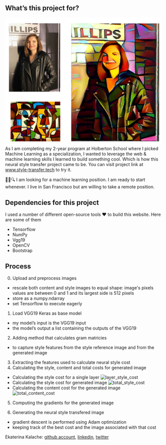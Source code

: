 ## What’s this project for?

![index2.png](https://github.com/KatyaKalache/style_transfer/blob/master/html/static/img/index2.png)
As I am completing my 2-year program at Holberton School where I picked Machine Learning as a specialization, I wanted to leverage the web & machine learning skills I learned to build something cool. Which is how this neural style transfer project came to be.
You can visit project link at www.style-transfer.tech to try it.

👩‍💻🔍 I am looking for a machine learning position. I am ready to start whenever. I live in San Francisco but am willing to take a remote position.


## Dependencies for this project
I used a number of different open-source tools ❤️ to build this website. Here are some of them
* Tensorflow
* NumPy
* Vgg19
* OpenCV
* Bootstrap

## Process
0. Upload and preprocess images
* rescale both content and style images to equal shape: image's pixels values are between 0 and 1 and its largest side is 512 pixels
* store as a numpy.ndarray
* set Tensorflow to execute eagerly
1. Load VGG19 Keras as base model
* my  model’s input is  the VGG19 input
* the model’s output a list containing the outputs of the VGG19 
2. Adding method that calculates gram matricies
* to capture style features from the style reference image and from the generated image
3. Extracting the features used to calculate neural style cost
4. Calculating the style, content and total costs for generated image
* Calculating the style cost for a single layer
![layer_style_cost](https://latex.codecogs.com/gif.latex?E_{l}&space;=&space;\frac{1}{C_{l}^{2}}\sum_{i}^{C_{l}}\sum_{j}^{C_{l}}(G^{l}_{ij}&space;-&space;A^{l}_{ij})^{2})
* Calculating the style cost for generated image
![total_style_cost](https://latex.codecogs.com/gif.latex?L_{style}&space;=&space;\sum_{l}w_{l}E_{l})
* Calculating the content cost for the generated image
![total_content_cost](https://latex.codecogs.com/gif.latex?L_{content}&space;=&space;\frac{1}{H_{l}W_{l}C_{l}}\sum_{i}^{H_{l}}\sum_{j}^{W_{l}}\sum_{k}^{C_{l}}(F_{ijk}^{l}-P_{ijk}^{l})^2)
5. Computing the gradients for the generated image

6. Generating  the neural style transfered image
* gradient descent is performed using Adam optimization
* keeping track of the best cost and the image associated with that cost

Ekaterina Kalache: [github account](https://github.com/KatyaKalache), [linkedin](https://www.linkedin.com/in/ekaterinakalache/), [twitter](https://twitter.com/KatyaKalache)